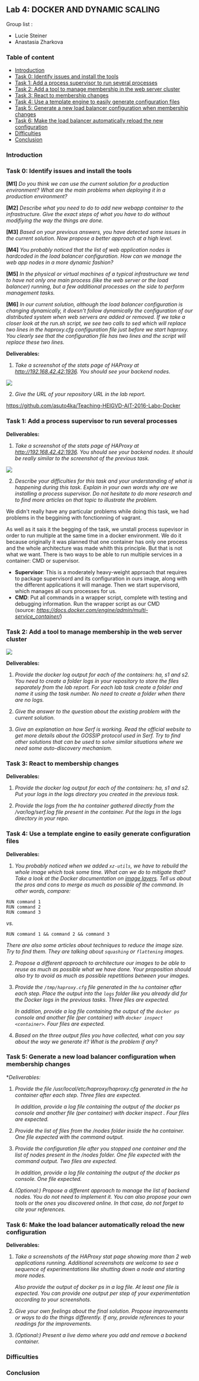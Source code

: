 ## Lab 4: DOCKER AND DYNAMIC SCALING ##
Group list : 

 * Lucie Steiner
 * Anastasia Zharkova

### Table of content ###
- [Introduction](#intro)
- [Task 0: Identify issues and install the tools](#task0)
- [Task 1: Add a process supervisor to run several processes](#task1)
- [Task 2: Add a tool to manage membership in the web server cluster](#task2)
- [Task 3: React to membership changes](#task3)
- [Task 4: Use a template engine to easily generate configuration files](#task4)
- [Task 5: Generate a new load balancer configuration when membership changes](#task5)
- [Task 6: Make the load balancer automatically reload the new configuration](#task6)
- [Difficulties](#difficulties)
- [Conclusion](#conclusion)

### <a name="intro"></a> Introduction ###

### <a name="task0"></a> Task 0: Identify issues and install the tools ###

**[M1]** *Do you think we can use the current solution for a production environment? What are the main problems when deploying it in a production environment?*

**[M2]** *Describe what you need to do to add new webapp container to the infrastructure. Give the exact steps of what you have to do without modifiying the way the things are done.*

**[M3]** *Based on your previous answers, you have detected some issues in the current solution. Now propose a better approach at a high level.*

**[M4]** *You probably noticed that the list of web application nodes is hardcoded in the load balancer configuration. How can we manage the web app nodes in a more dynamic fashion?*

**[M5]** *In the physical or virtual machines of a typical infrastructure we tend to have not only one main process (like the web server or the load balancer) running, but a few additional processes on the side to perform management tasks.*

**[M6]** *In our current solution, although the load balancer configuration is changing dynamically, it doesn't follow dynamically the configuration of our distributed system when web servers are added or removed. If we take a closer look at the run.sh script, we see two calls to sed which will replace two lines in the haproxy.cfg configuration file just before we start haproxy. You clearly see that the configuration file has two lines and the script will replace these two lines.*

**Deliverables:**


1. *Take a screenshot of the stats page of HAProxy at http://192.168.42.42:1936. You should see your backend nodes.*

 ![](images/delivrable1.PNG)

2. *Give the URL of your repository URL in the lab report.*

https://github.com/asuto4ka/Teaching-HEIGVD-AIT-2016-Labo-Docker

### <a name="task1"></a> Task 1: Add a process supervisor to run several processes ###

**Deliverables:**

1. *Take a screenshot of the stats page of HAProxy at http://192.168.42.42:1936. You should see your backend nodes. It should be really similar to the screenshot of the previous task.*

 ![](images/task1_1.PNG)

2. *Describe your difficulties for this task and your understanding of what is happening during this task. Explain in your own words why are we installing a process supervisor. Do not hesitate to do more research and to find more articles on that topic to illustrate the problem.*

We didn't really have any particular problems while doing this task, we had problems in the beggining with fonctionning of vagrant. 

As well as it sais it the begging of the task, we unstall process supevisor in order to run multiple at the same time in a docker environment. We do it because originally it was planned that one container has only one process and the whole architecture was made whith this principle. But that is not what we want. There is two ways to be able to run multiple services in a container: CMD or supervisor. 

- **Supervisor**: This is a moderately heavy-weight approach that requires to package supervisord and its configuration in ours image, along with the different applications it will manage. Then we start supervisord, which manages all ours processes for us.
- **CMD**: Put all commands in a wrapper script, complete with testing and debugging information. Run the wrapper script as our CMD </br> (source: *https://docs.docker.com/engine/admin/multi-service_container/*)


### <a name="task2"></a> Task 2: Add a tool to manage membership in the web server cluster ###

 ![](images/task2_preuve_connectivite_ping.PNG)

**Deliverables:**

1. *Provide the docker log output for each of the containers: ha, s1 and s2. You need to create a folder logs in your repository to store the files separately from the lab report. For each lab task create a folder and name it using the task number. No need to create a folder when there are no logs.*

2. *Give the answer to the question about the existing problem with the current solution.*

3. *Give an explanation on how Serf is working. Read the official website to get more details about the GOSSIP protocol used in Serf. Try to find other solutions that can be used to solve similar situations where we need some auto-discovery mechanism.*

### <a name="task3"></a> Task 3: React to membership changes ###

**Deliverables:**

1. *Provide the docker log output for each of the containers: ha, s1 and s2. Put your logs in the logs directory you created in the previous task.*

2. *Provide the logs from the ha container gathered directly from the /var/log/serf.log file present in the container. Put the logs in the logs directory in your repo.*


### <a name="task4"></a> Task 4: Use a template engine to easily generate configuration files ###

**Deliverables:**

1. *You probably noticed when we added `xz-utils`, we have to rebuild the whole image which took some time. What can we do to mitigate that? Take a look at the Docker documentation on [image layers](https://docs.docker.com/engine/userguide/storagedriver/imagesandcontainers/#images-and-layers). Tell us about the pros and cons to merge as much as possible of the command. In other words, compare:*

  ```
  RUN command 1
  RUN command 2
  RUN command 3
  ```

  *vs.*

  ```
  RUN command 1 && command 2 && command 3
  ```

*There are also some articles about techniques to reduce the image size. Try to find them. They are talking about `squashing` or `flattening` images.*

2. *Propose a different approach to architecture our images to be able to reuse as much as possible what we have done. Your proposition should also try to avoid as much as possible repetitions between your images.*

3. *Provide the `/tmp/haproxy.cfg` file generated in the `ha` container after each step.  Place the output into the `logs` folder like you already did for the Docker logs in the previous tasks. Three files are expected.*
   
	*In addition, provide a log file containing the output of the `docker ps` console and another file (per container) with `docker inspect <container>`. Four files are expected.*
   
4. *Based on the three output files you have collected, what can you say about the way we generate it? What is the problem if any?*

### <a name="task5"></a> Task 5: Generate a new load balancer configuration when membership changes ###

**Deliverables:*

1. *Provide the file /usr/local/etc/haproxy/haproxy.cfg generated in the ha container after each step. Three files are expected.*

	*In addition, provide a log file containing the output of the docker ps console and another file (per container) with docker inspect <container>. Four files are expected.*

2. *Provide the list of files from the /nodes folder inside the ha container. One file expected with the command output.*

3. *Provide the configuration file after you stopped one container and the list of nodes present in the /nodes folder. One file expected with the command output. Two files are expected.*

	*In addition, provide a log file containing the output of the docker ps console. One file expected.*

4. *(Optional:) Propose a different approach to manage the list of backend nodes. You do not need to implement it. You can also propose your own tools or the ones you discovered online. In that case, do not forget to cite your references.*

### <a name="task6"></a> Task 6: Make the load balancer automatically reload the new configuration ###

**Deliverables:**

1. *Take a screenshots of the HAProxy stat page showing more than 2 web applications running. Additional screenshots are welcome to see a sequence of experimentations like shutting down a node and starting more nodes.*

	*Also provide the output of docker ps in a log file. At least one file is expected. You can provide one output per step of your experimentation according to your screenshots.*

2. *Give your own feelings about the final solution. Propose improvements or ways to do the things differently. If any, provide references to your readings for the improvements.*

3. *(Optional:) Present a live demo where you add and remove a backend container.*

### <a name="difficulties"></a> Difficulties ###

### <a name="conclusion"></a> Conclusion ###